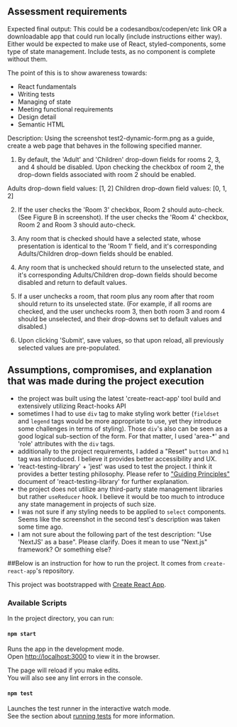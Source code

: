 ## Assessment requirements
Expected final output:
This could be a codesandbox/codepen/etc link OR a downloadable app that could run locally (include instructions either way). Either would be expected to make use of React, styled-components, some type of state management. Include tests, as no component is complete without them.

The point of this is to show awareness towards:
- React fundamentals
- Writing tests
- Managing of state
- Meeting functional requirements
- Design detail
- Semantic HTML 


Description:
Using the screenshot test2-dynamic-form.png as a guide, create a web page that behaves in the following specified manner.

1. By default, the 'Adult' and 'Children' drop-down fields for rooms 2, 3, and 4 should be disabled.  Upon checking the checkbox of room 2, the drop-down fields associated with room 2 should be enabled.  

Adults drop-down field values: [1, 2]
Children drop-down field values: [0, 1, 2]

2. If the user checks the 'Room 3' checkbox, Room 2 should auto-check. (See Figure B in screenshot). If the user checks the 'Room 4' checkbox, Room 2 and Room 3 should auto-check.

3. Any room that is checked should have a selected state, whose presentation is identical to the 'Room 1' field, and it's corresponding Adults/Children drop-down fields should be enabled.

4. Any room that is unchecked should return to the unselected state, and it's corresponding Adults/Children drop-down fields should become disabled and return to default values.

5. If a user unchecks a room, that room plus any room after that room should return to its unselected state.  (For example, if all rooms are checked, and the user unchecks room 3, then both room 3 and room 4 should be unselected, and their drop-downs set to default values and disabled.)

6. Upon clicking 'Submit', save values, so that upon reload, all previously selected values are pre-populated.

## Assumptions, compromises, and explanation that was made during the project execution

- the project was built using the latest 'create-react-app' tool build and extensively utilizing React-hooks API
- sometimes I had to use `div` tag to make styling work better (`fieldset` and `legend` tags would be more appropriate to use, yet they introduce some challenges in terms of styling). Those `div`'s also can be seen as a good logical sub-section of the form. For that matter, I used 'area-\*' and 'role' attributes with the `div` tags.
- additionally to the project requirements, I added a "Reset" `button` and `h1` tag was introduced. I believe it provides better accessibility and UX.
- 'react-testing-library' + 'jest' was used to test the project. I think it provides a better testing philosophy. Please refer to ["Guiding Principles"](https://testing-library.com/docs/guiding-principles) document of 'react-testing-library' for further explanation.
- the project does not utilize any third-party state management libraries but rather `useReducer` hook. I believe it would be too much to introduce any state management in projects of such size.
- I was not sure if any styling needs to be applied to `select` components. Seems like the screenshot in the second test's description was taken some time ago.
- I am not sure about the following part of the test description: "Use 'NextJS' as a base". Please clarify. Does it mean to use "Next.js" framework? Or something else?

##Below is an instruction for how to run the project. It comes from `create-react-app`'s repository.

This project was bootstrapped with [Create React App](https://github.com/facebook/create-react-app).

### Available Scripts

In the project directory, you can run:

#### `npm start`

Runs the app in the development mode.<br>
Open [http://localhost:3000](http://localhost:3000) to view it in the browser.

The page will reload if you make edits.<br>
You will also see any lint errors in the console.

#### `npm test`

Launches the test runner in the interactive watch mode.<br>
See the section about [running tests](https://facebook.github.io/create-react-app/docs/running-tests) for more information.
